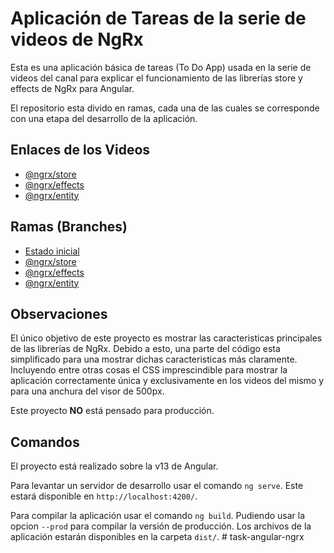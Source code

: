 # Aplicación de Tareas de la serie de videos de NgRx

Esta es una aplicación básica de tareas (To Do App) usada en la serie de videos del canal para explicar el funcionamiento de las librerías store y effects de NgRx para Angular.

El repositorio esta divido en ramas, cada una de las cuales se corresponde con una etapa del desarrollo de la aplicación.

## Enlaces de los Videos

- [@ngrx/store](https://youtu.be/btFk-R3tVjo)
- [@ngrx/effects](https://youtu.be/WzLJbtCrVTU)
- [@ngrx/entity](https://youtu.be/3m3GEutSm-s)

## Ramas (Branches)

- [Estado inicial](https://github.com/ako-tech/ngrx-basic-todo)
- [@ngrx/store](https://github.com/ako-tech/ngrx-basic-todo/tree/ngrx/store)
- [@ngrx/effects](https://github.com/ako-tech/ngrx-basic-todo/tree/ngrx/effects)
- [@ngrx/entity](https://github.com/ako-tech/ngrx-basic-todo/tree/ngrx/entity)

## Observaciones

El único objetivo de este proyecto es mostrar las caracteristicas principales de las librerías de NgRx. Debido a esto, una parte del código esta simplificado para una mostrar dichas caracteristicas más claramente. Incluyendo entre otras cosas el CSS imprescindible para mostrar la aplicación correctamente única y exclusivamente en los videos del mismo y para una anchura del visor de 500px.

Este proyecto **NO** está pensado para producción.

## Comandos

El proyecto está realizado sobre la v13 de Angular.

Para levantar un servidor de desarrollo usar el comando `ng serve`. Este estará disponible en `http://localhost:4200/`.

Para compilar la aplicación usar el comando `ng build`. Pudiendo usar la opcion `--prod` para compilar la versión de producción. Los archivos de la aplicación estarán disponibles en la carpeta `dist/`.
#   t a s k - a n g u l a r - n g r x  
 